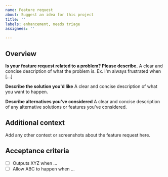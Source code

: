 ```yaml
---
name: Feature request
about: Suggest an idea for this project
title: ''
labels: enhancement, needs triage
assignees: ''

---
```


## Overview

**Is your feature request related to a problem? Please describe.**
A clear and concise description of what the problem is. Ex. I'm always frustrated when [...]

**Describe the solution you'd like**
A clear and concise description of what you want to happen.

**Describe alternatives you've considered**
A clear and concise description of any alternative solutions or features you've considered.

## Additional context

Add any other context or screenshots about the feature request here.

## Acceptance criteria

- [ ] Outputs XYZ when ...
- [ ] Allow ABC to happen when ...
